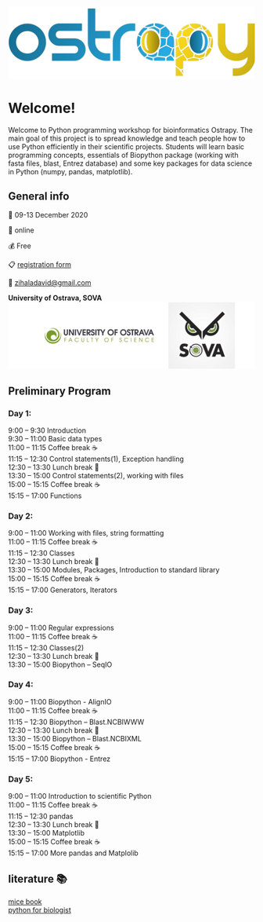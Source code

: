 <img src="logo.png" alt="drawing" width="800"/>


# Welcome!
Welcome to Python programming workshop for bioinformatics Ostrapy. The main goal of this project is to spread knowledge and teach people how to use Python efficiently in their scientific projects. Students will learn basic programming concepts, essentials of Biopython package (working with fasta files, blast, Entrez database) and some key packages for data science in Python (numpy, pandas, matplotlib).

## General info

  :date: 09-13 December 2020

 :school: online

 :moneybag: Free

 :clipboard: [registration form](https://forms.gle/t1piEpAA9b1AHtNX7)

 :e-mail: zihaladavid@gmail.com



**University of Ostrava, SOVA**
<img src="support.png" alt="drawing" width="800"/>

## Preliminary Program

### Day 1:
9:00 – 9:30	Introduction\
9:30 – 11:00	Basic data types\
11:00 – 11:15  Coffee break  :coffee:\
11:15 – 12:30 Control statements(1), Exception handling\
12:30 – 13:30 Lunch break :fork_and_knife:\
13:30 – 15:00 Control statements(2), working with files\
15:00 – 15:15 Coffee break :coffee:\
15:15 – 17:00 Functions

### Day 2:
9:00 – 11:00 Working with files, string formatting\
11:00 – 11:15  Coffee break :coffee:\
11:15 – 12:30 Classes\
12:30 – 13:30 Lunch break :fork_and_knife:\
13:30 – 15:00 Modules, Packages, Introduction to standard library\
15:00 – 15:15 Coffee break :coffee:\
15:15 – 17:00 Generators, Iterators

### Day 3:
9:00 – 11:00 Regular expressions\
11:00 – 11:15  Coffee break :coffee:\
11:15 – 12:30 Classes(2)\
12:30 – 13:30 Lunch break :fork_and_knife:\
13:30 – 15:00 Biopython – SeqIO

### Day 4:
9:00 – 11:00 Biopython - AlignIO\
11:00 – 11:15  Coffee break :coffee:\
11:15 – 12:30 Biopython – Blast.NCBIWWW\
12:30 – 13:30 Lunch break :fork_and_knife:\
13:30 – 15:00 Biopython – Blast.NCBIXML\
15:00 – 15:15 Coffee break :coffee:\
15:15 – 17:00 Biopython - Entrez

### Day 5:
9:00 – 11:00 Introduction to scientific Python\
11:00 – 11:15  Coffee break :coffee:\
11:15 – 12:30 pandas\
12:30 – 13:30 Lunch break :fork_and_knife:\
13:30 – 15:00 Matplotlib\
15:00 – 15:15 Coffee break :coffee:\
15:15 – 17:00 More pandas and Matplolib

## literature :books:

[mice book](https://leanpub.com/python_101)\
[python for biologist](https://books.google.com.tr/books/about/Python_for_Biologists.html?id=vnArvvqC918C&source=kp_book_description&redir_esc=y)
